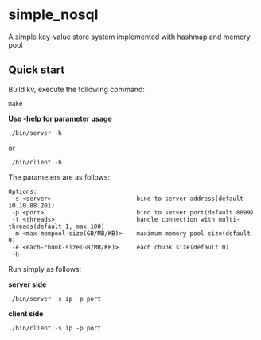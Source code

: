 # simple_nosql
A simple key-value store system implemented with hashmap and memory pool

## Quick start

Build kv, execute the following command:

```
make
```

**Use -help for parameter usage**

```
./bin/server -h
```

or

```
./bin/client -h
```

The parameters are as follows:

```
Options:
 -s <server>                        bind to server address(default 10.10.88.201)
 -p <port>                          bind to server port(default 8099)
 -t <threads>                       handle connection with multi-threads(default 1, max 100)
 -m <max-mempool-size(GB/MB/KB)>    maximum memory pool size(default 0)
 -e <each-chunk-size(GB/MB/KB)>     each chunk size(default 0)
 -h  
```

Run simply as follows:

**server side**

```
./bin/server -s ip -p port
```

**client side**

```
./bin/client -s ip -p port
```

